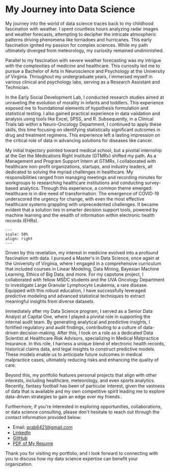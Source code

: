# My Journey into Data Science  

My journey into the world of data science traces back to my childhood fascination with weather. I spent countless hours analyzing radar images and weather forecasts, attempting to decipher the intricate atmospheric patterns driving phenomena like tornadoes and hurricanes. This early fascination ignited my passion for complex sciences. While my path ultimately diverged from meteorology, my curiosity remained undiminished.

Parallel to my fascination with severe weather forecasting was my intrigue with the complexities of medicine and healthcare. This curiosity led me to pursue a Bachelor of Arts in Neuroscience and Psychology at the University of Virginia. Throughout my undergraduate years, I immersed myself in various clinical and psychology labs, serving as a Research Assistant and Technician.

In the Early Social Development Lab, I conducted research studies aimed at unraveling the evolution of morality in infants and toddlers. This experience exposed me to foundational elements of hypothesis formulation and statistical testing. I also gained practical experience in data validation and analysis using tools like Excel, SPSS, and R. Subsequently, in a Clinical Trials lab within a Neuro-Oncology Department, I continued to apply these skills, this time focusing on identifying statistically significant outcomes in drug and treatment regimens. This experience left a lasting impression on the critical role of data in advancing solutions for diseases like cancer.

My initial trajectory pointed toward medical school, but a pivotal internship at the Get the Medications Right Institute (GTMRx) shifted my path. As a Management and Program Support Intern at GTMRx, I collaborated with healthcare non-profit organizations, startups, and industry leaders, all dedicated to solving the myriad challenges in healthcare. My responsibilities ranged from managing meetings and recording minutes for workgroups to researching healthcare institutions and conducting survey-based analytics. Through this experience, a common theme emerged: healthcare is in dire need of transformation. The emergence of COVID-19 underscored the urgency for change, with even the most effective healthcare systems grappling with unprecedented challenges. It became evident that a solution lies in smarter decision support tools, powered by machine learning and the wealth of information within electronic health records (EHRs).

```{figure} /images/headshot_new2.jpg
---
scale: 50%
align: right
---
```

Driven by this revelation, my interest in medicine evolved into a profound fascination with data. I pursued a Master's in Data Science, once again at the University of Virginia, where I engaged in a comprehensive curriculum that included courses in Linear Modeling, Data Mining, Bayesian Machine Learning, Ethics of Big Data, and more. For my capstone project, I collaborated with fellow MSDC students and the UVA Oncology Department to investigate Large Granular Lymphocyte Leukemia, a rare disease. Equipped with this robust education, I have successfully leveraged predictive modeling and advanced statistical techniques to extract meaningful insights from diverse datasets. 



Immediately after my Data Science program, I served as a Senior Data Analyst at Capital One, where I played a pivotal role in supporting the internal audit team. By generating analytical and predictive insights, I fortified regulatory and audit findings, contributing to a culture of data-driven decision-making. After this, I took on a role as a dedicated Data Scientist at Healthcare Risk Advisors, specializing in Medical Malpractice Insurance. In this role, I harness a unique blend of electronic health records, historical claims data, and legal insights to construct predictive models. These models enable us to anticipate future outcomes in medical malpractice cases, ultimately reducing risks and enhancing the quality of care.

Beyond this, my portfolio features personal projects that align with other interests, including healthcare, meteorology, and even sports analytics. Recently, fantasy football has been of particular interest, given the vastness of data that is available and my own competitive spirit leading me to explore data-driven strategies to gain an edge over my friends..

Furthermore, if you're interested in exploring opportunities, collaborations, or data science consulting, please don't hesitate to reach out through the contact information provided below:

- Email: prab6421@gmail.com
- [LinkedIn](https://www.linkedin.com/in/prabhjot-singh-083674125/)
- [GitHub](https://github.com/prabsingh1)
- [PDF of My Resume](downloads/PrabhjotSingh_resume.pdf)

Thank you for visiting my portfolio, and I look forward to connecting with you to discuss how my data science expertise can benefit your organization.

